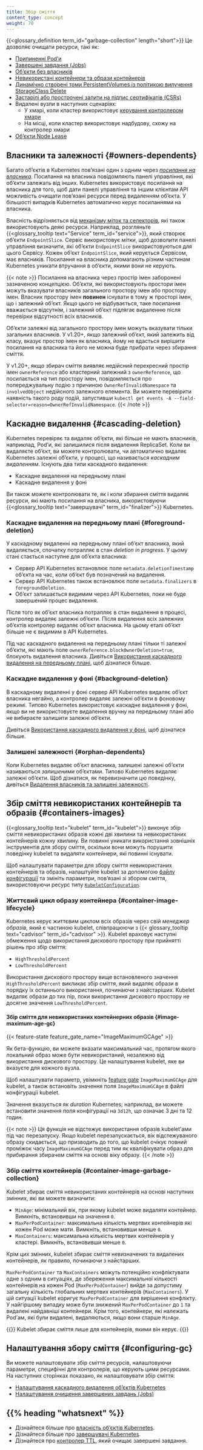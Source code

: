 ```yaml
---
title: Збір сміття
content_type: concept
weight: 70
---
```


<!-- overview -->

{{<glossary_definition term_id="garbage-collection" length="short">}} Це дозволяє очищати ресурси, такі як:

* [Припиненні Podʼи](/docs/concepts/workloads/pods/pod-lifecycle/#pod-garbage-collection)
* [Завершені завдання (Jobs)](/docs/concepts/workloads/controllers/ttlafterfinished/)
* [Обʼєкти без власників](#owners-dependents)
* [Невикористані контейнери та образи контейнерів](#containers-images)
* [Динамічно створені томи PersistentVolumes із політикою вилучення StorageClass Delete](/docs/concepts/storage/persistent-volumes/#delete)
* [Застарілі або прострочені запити на підпис сертифікатів (CSRs)](/docs/reference/access-authn-authz/certificate-signing-requests/#request-signing-process)
* Видалені вузли в наступних сценаріях:
  * У хмарі, коли кластер використовує [керування контролером хмари](/docs/concepts/architecture/cloud-controller/)
  * На місці, коли кластер використовує надбудову, схожу на контролер хмари
* [Обʼєкти Node Lease](/docs/concepts/architecture/nodes/#heartbeats)

## Власники та залежності {#owners-dependents}

Багато обʼєктів в Kubernetes повʼязані один з одним через [*посилання на власника*](/docs/concepts/overview/working-with-objects/owners-dependents/). Посилання на власника повідомляють панелі управління, які обʼєкти залежать від інших. Kubernetes використовує посилання на власника для того, щоб дати панелі управління та іншим клієнтам API можливість очищати повʼязані ресурси перед видаленням обʼєкта. У більшості випадків Kubernetes автоматично керує посиланнями на власника.

Власність відрізняється від [механізму міток та селекторів](/docs/concepts/overview/working-with-objects/labels/), які також використовують деякі ресурси. Наприклад, розгляньте {{<glossary_tooltip text="Service" term_id="service">}}, який створює обʼєкти `EndpointSlice`. Сервіс використовує *мітки*, щоб дозволити панелі управління визначити, які обʼєкти `EndpointSlice` використовуються для цього Сервісу. Кожен обʼєкт `EndpointSlice`, який керується Сервісом, має власників. Посилання на власника допомагають різним частинам Kubernetes уникати втручання в обʼєкти, якими вони не керують.

{{< note >}}
Посилання на власника через простір імен заборонені зазначеною концепцією. Обʼєкти, які використовують простори імен можуть вказувати власників загального простору імен або простору імен. Власник простору імен **повинен** існувати в тому ж просторі імен, що і залежний обʼєкт. Якщо цього не відбувається, таке посилання вважається відсутнім, і залежний обʼєкт підлягає видаленню після перевірки відсутності всіх власників.

Обʼєкти залежні від загального простору імен можуть вказувати тільки загальних власників. У v1.20+, якщо залежний обʼєкт, який залежить від класу, вказує простор імен як власника, йому не вдасться вирішити посилання на власника та його не можна буде прибрати через збирання сміття.

У v1.20+, якщо збирач сміття виявляє недійсний перехресний простір імен `ownerReference` або кластерний залежний з `ownerReference`, що посилається на тип простору імен, повідомляється про попереджувальну подію з причиною `OwnerRefInvalidNamespace` та `involvedObject` недійсного залежного елемента. Ви можете перевірити наявність такого роду подій, запустивши `kubectl get events -A --field-selector=reason=OwnerRefInvalidNamespace`.
{{< /note >}}

## Каскадне видалення {#cascading-deletion}

Kubernetes перевіряє та видаляє обʼєкти, які більше не мають власників, наприклад, Podʼи, які залишилися після видалення ReplicaSet. Коли ви видаляєте обʼєкт, ви можете контролювати, чи автоматично видаляє Kubernetes залежні обʼєкти, у процесі, що називається *каскадним видаленням*. Існують два типи каскадного видалення:

* Каскадне видалення на передньому плані
* Каскадне видалення у фоні

Ви також можете контролювати те, як і коли збирання сміття видаляє ресурси, які мають посилання на власника, використовуючи {{<glossary_tooltip text="завершувачі" term_id="finalizer">}} Kubernetes.

### Каскадне видалення на передньому плані {#foreground-deletion}

У каскадному видаленні на передньому плані обʼєкт власника, який видаляється, спочатку потрапляє в стан *deletion in progress*. У цьому стані стається наступне для обʼєкта власника:

* Сервер API Kubernetes встановлює поле `metadata.deletionTimestamp` обʼєкта на час, коли обʼєкт був позначений на видалення.
* Сервер API Kubernetes також встановлює поле `metadata.finalizers` в
  `foregroundDeletion`.
* Обʼєкт залишається видимим через API Kubernetes, поки не буде завершений процес видалення.

Після того як обʼєкт власника потрапляє в стан видалення в процесі, контролер видаляє залежні обʼєкти. Після видалення всіх залежних обʼєктів контролер видаляє обʼєкт власника. На цьому етапі обʼєкт більше не є видимим в API Kubernetes.

Під час каскадного видалення на передньому плані тільки ті залежні обʼєкти, які мають поле `ownerReference.blockOwnerDeletion=true`, блокують видалення власника. Дивіться [Використання каскадного видалення на передньому плані](/docs/tasks/administer-cluster/use-cascading-deletion/#use-foreground-cascading-deletion), щоб дізнатися більше.

### Каскадне видалення у фоні {#background-deletion}

В каскадному видаленні у фоні сервер API Kubernetes видаляє обʼєкт власника негайно, а контролер видаляє залежні обʼєкти в фоновому режимі. Типово Kubernetes використовує каскадне видалення у фоні, якщо ви не використовуєте видалення вручну на передньому плані або не вибираєте залишити залежні обʼєкти.

Дивіться [Використання каскадного видалення у фоні](/docs/tasks/administer-cluster/use-cascading-deletion/#use-background-cascading-deletion), щоб дізнатися більше.

### Залишені залежності {#orphan-dependents}

Коли Kubernetes видаляє обʼєкт власника, залишені залежні обʼєкти називаються *залишеними* обʼєктами. Типово Kubernetes видаляє залежні обʼєкти. Щоб дізнатися, як перевизначити цю поведінку, дивіться [Видалення власників та залишені залежності](/docs/tasks/administer-cluster/use-cascading-deletion/#set-orphan-deletion-policy).

## Збір сміття невикористаних контейнерів та образів {#containers-images}

{{<glossary_tooltip text="kubelet" term_id="kubelet">}} виконує збір сміття невикористаних образів кожні дві хвилини та невикористаних контейнерів кожну хвилину. Ви повинні уникати використання зовнішніх інструментів для збору сміття, оскільки вони можуть порушити поведінку kubelet та видаляти контейнери, які повинні існувати.

Щоб налаштувати параметри для збору сміття невикористаних контейнерів та образів, налаштуйте kubelet за допомогою [файлу конфігурації](/docs/tasks/administer-cluster/kubelet-config-file/) та змініть параметри, повʼязані зі збором сміття, використовуючи ресурс типу [`KubeletConfiguration`](/docs/reference/config-api/kubelet-config.v1beta1/).

### Життєвий цикл образу контейнера {#container-image-lifecycle}

Kubernetes керує життєвим циклом всіх образів через свій *менеджер образів*, який є частиною kubelet, співпрацюючи з {{< glossary_tooltip text="cadvisor" term_id="cadvisor" >}}. Kubelet враховує наступні обмеження щодо використання дискового простору при прийнятті рішень про збір сміття:

* `HighThresholdPercent`
* `LowThresholdPercent`

Використання дискового простору вище встановленого значення `HighThresholdPercent` викликає збір сміття, який видаляє образи в порядку їх останнього використання, починаючи з найстаріших. Kubelet видаляє образи до тих пір, поки використання дискового простору не досягне значення `LowThresholdPercent`.

#### Збір сміття для невикористаних контейнерних образів {#image-maximum-age-gc}

{{< feature-state feature_gate_name="ImageMaximumGCAge" >}}

Як бета-функцію, ви можете вказати максимальний час, протягом якого локальний образ може бути невикористаний, незалежно від використання дискового простору. Це налаштування kubelet, яке ви вказуєте для кожного вузла.

Щоб налаштувати параметр, увімкніть
[feature gate](/docs/reference/command-line-tools-reference/feature-gates/) `ImageMaximumGCAge` для kubelet, а також встановіть значення поля `ImageMaximumGCAge` в файлі конфігурації kubelet.

Значення вказується як _duration_ Kubernetes; наприклад, ви можете встановити значення поля конфігурації на `3d12h`, що означає 3 дні та 12 годин.

{{< note >}}
Ця функція не відстежує використання образів kubeletʼами під час перезапуску. Якщо kubelet перезапускається, вік відстежуваного образу скидається, що призводить до того, що kubelet очікує повний проміжок часу `ImageMaximumGCAge` перед тим як кваліфікувати образ для прибирання збирачем сміття на основі віку образу.
{{< /note >}}

### Збір сміття контейнерів {#container-image-garbage-collection}

Kubelet збирає сміття невикористаних контейнерів на основі наступних змінних, які ви можете визначити:

* `MinAge`: мінімальний вік, при якому kubelet може видаляти
  контейнер. Вимкніть, встановивши на значення `0`.
* `MaxPerPodContainer`: максимальна кількість мертвих контейнерів які кожен
  Pod може мати. Вимкніть, встановивши менше `0`.
* `MaxContainers`: максимальна кількість мертвих контейнерів у кластері.
  Вимкніть, встановивши менше `0`.

Крім цих змінних, kubelet збирає сміття невизначених та видалених контейнерів, як правило, починаючи з найстарших.

`MaxPerPodContainer` та `MaxContainers` можуть потенційно конфліктувати одне з одним в ситуаціях, де збереження максимальної кількості контейнерів на кожен Pod (`MaxPerPodContainer`) вийде за допустиму загальну кількість глобальних мертвих контейнерів (`MaxContainers`). У цій ситуації kubelet коригує `MaxPerPodContainer` для вирішення конфлікту. У найгіршому випадку може бути знижений `MaxPerPodContainer` до `1` та видалені найдавніші контейнери. Крім того, контейнери, які належать Podʼам, які були видалені, видаляються, якщо вони старше `MinAge`.

{{<note>}}
Kubelet збирає сміття лише для контейнерів, якими він керує.
{{</note>}}

## Налаштування збору сміття {#configuring-gc}

Ви можете налаштовувати збір сміття ресурсів, налаштовуючи параметри, специфічні для контролерів, що керують цими ресурсами. На наступних сторінках показано, як налаштовувати збір сміття:

* [Налаштування каскадного видалення обʼєктів Kubernetes](/docs/tasks/administer-cluster/use-cascading-deletion/)
* [Налаштування очищення завершених завдань (Jobs)](/docs/concepts/workloads/controllers/ttlafterfinished/)
  
## {{% heading "whatsnext" %}}

* Дізнайтеся більше про [власність обʼєктів Kubernetes](/docs/concepts/overview/working-with-objects/owners-dependents/).
* Дізнайтеся більше про [завершувачі Kubernetes](/docs/concepts/overview/working-with-objects/finalizers/).
* Дізнайтеся про [контролер TTL](/docs/concepts/workloads/controllers/ttlafterfinished/), який очищає завершені завдання.
